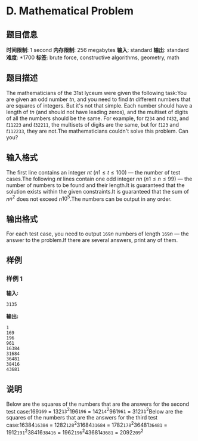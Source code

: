 # D. Mathematical Problem

## 题目信息

**时间限制**: 1 second
**内存限制**: 256 megabytes
**输入**: standard
**输出**: standard
**难度**: *1700
**标签**: brute force, constructive algorithms, geometry, math

## 题目描述

The mathematicians of the 31st lyceum were given the following task:You are given an odd number $t$$n$, and you need to find $t$$n$ different numbers that are squares of integers. But it's not that simple. Each number should have a length of $t$$n$ (and should not have leading zeros), and the multiset of digits of all the numbers should be the same. For example, for $t$$\mathtt{234}$ and $t$$\mathtt{432}$, and $t$$\mathtt{11223}$ and $t$$\mathtt{32211}$, the multisets of digits are the same, but for $t$$\mathtt{123}$ and $t$$\mathtt{112233}$, they are not.The mathematicians couldn't solve this problem. Can you?

## 输入格式

The first line contains an integer $n$$t$ ($n$$1 \leq t \leq 100$) — the number of test cases.The following $n$$t$ lines contain one odd integer $n$$n$ ($n$$1 \leq n \leq 99$) — the number of numbers to be found and their length.It is guaranteed that the solution exists within the given constraints.It is guaranteed that the sum of $n$$n^2$ does not exceed $n$$10^5$.The numbers can be output in any order.

## 输出格式

For each test case, you need to output $\mathtt{169}$$n$ numbers of length $\mathtt{169}$$n$ — the answer to the problem.If there are several answers, print any of them.

## 样例

### 样例 1

**输入:**
```
3135
```

**输出:**
```
1
169
196
961
16384
31684
36481
38416
43681
```

## 说明

Below are the squares of the numbers that are the answers for the second test case:169$\mathtt{169}$ = 132$\mathtt{13}^2$196$\mathtt{196}$ = 142$\mathtt{14}^2$961$\mathtt{961}$ = 312$\mathtt{31}^2$Below are the squares of the numbers that are the answers for the third test case:16384$\mathtt{16384}$ = 1282$\mathtt{128}^2$31684$\mathtt{31684}$ = 1782$\mathtt{178}^2$36481$\mathtt{36481}$ = 1912$\mathtt{191}^2$38416$\mathtt{38416}$ = 1962$\mathtt{196}^2$43681$\mathtt{43681}$ = 2092$\mathtt{209}^2$
